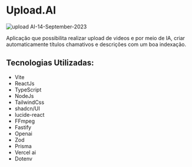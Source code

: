 <h1>Upload.AI</h1>

![upload AI-14-September-2023](https://github.com/GuilhermeJSales/upload.ai/assets/90631825/7449acf1-d6e6-47d5-8f14-5975658115eb)

<p>
  Aplicação que possibilita realizar upload de videos e por meio de IA, criar automaticamente títulos chamativos e descrições com um boa indexação.
</p>


<h2>Tecnologias Utilizadas:</h2>
<ul>
  <li>Vite</li>
  <li>ReactJs</li>
  <li>TypeScript</li>
  <li>NodeJs</li>
  <li>TailwindCss</li>
  <li>shadcn/UI</li>
  <li>lucide-react</li>
  <li>FFmpeg</li>
  <li>Fastify</li>
  <li>Openai</li>
  <li>Zod</li>
  <li>Prisma</li>
  <li>Vercel ai</li>
  <li>Dotenv</li>
</ul>


